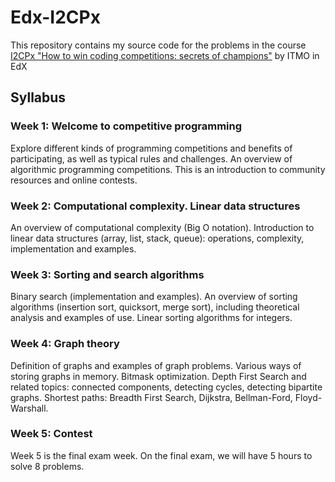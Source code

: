 # Edx-I2CPx #
This repository contains my source code for the problems in the course [I2CPx "How to win coding competitions: secrets of champions"](https://courses.edx.org/courses/course-v1:ITMOx+I2CPx+3T2016/info) by ITMO in EdX

## Syllabus ##

### Week 1: Welcome to competitive programming ###
Explore different kinds of programming competitions and benefits of participating, as well as typical rules and challenges. An overview of algorithmic programming competitions. This is an introduction to community resources and online contests.

### Week 2: Computational complexity. Linear data structures ###
An overview of computational complexity (Big O notation). Introduction to linear data structures (array, list, stack, queue): operations, complexity, implementation and examples.

### Week 3: Sorting and search algorithms ###
Binary search (implementation and examples). An overview of sorting algorithms (insertion sort, quicksort, merge sort), including theoretical analysis and examples of use. Linear sorting algorithms for integers.

### Week 4: Graph theory ###
Definition of graphs and examples of graph problems. Various ways of storing graphs in memory. Bitmask optimization. Depth First Search and related topics: connected components, detecting cycles, detecting bipartite graphs. Shortest paths: Breadth First Search, Dijkstra, Bellman-Ford, Floyd-Warshall.

### Week 5: Contest ###
Week 5 is the final exam week. On the final exam, we will have 5 hours to solve 8 problems. 

